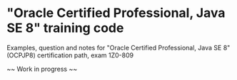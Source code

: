 

# "Oracle Certified Professional, Java SE 8" training code

Examples, question and notes for "Oracle Certified Professional, Java SE 8" (OCPJP8) certification path, exam 1Z0-809

~~ Work in progress ~~